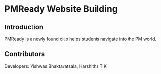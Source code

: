 # PMReady Website Building 
## Introduction 
PMReady is a newly found club helps students navigate into the PM world.

## Contributors
Developers:	Vishwas Bhaktavatsala, Harshitha T K
